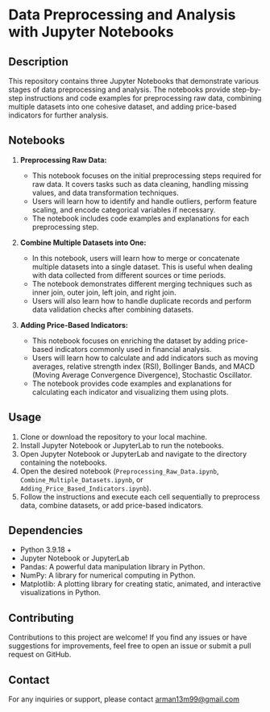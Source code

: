 # Data Preprocessing and Analysis with Jupyter Notebooks

## Description
This repository contains three Jupyter Notebooks that demonstrate various stages of data preprocessing and analysis. The notebooks provide step-by-step instructions and code examples for preprocessing raw data, combining multiple datasets into one cohesive dataset, and adding price-based indicators for further analysis.

## Notebooks

1. **Preprocessing Raw Data:**
   - This notebook focuses on the initial preprocessing steps required for raw data. It covers tasks such as data cleaning, handling missing values, and data transformation techniques.
   - Users will learn how to identify and handle outliers, perform feature scaling, and encode categorical variables if necessary.
   - The notebook includes code examples and explanations for each preprocessing step.

2. **Combine Multiple Datasets into One:**
   - In this notebook, users will learn how to merge or concatenate multiple datasets into a single dataset. This is useful when dealing with data collected from different sources or time periods.
   - The notebook demonstrates different merging techniques such as inner join, outer join, left join, and right join.
   - Users will also learn how to handle duplicate records and perform data validation checks after combining datasets.

3. **Adding Price-Based Indicators:**
   - This notebook focuses on enriching the dataset by adding price-based indicators commonly used in financial analysis.
   - Users will learn how to calculate and add indicators such as moving averages, relative strength index (RSI), Bollinger Bands, and MACD (Moving Average Convergence Divergence), Stochastic Oscillator.
   - The notebook provides code examples and explanations for calculating each indicator and visualizing them using plots.

## Usage
1. Clone or download the repository to your local machine.
2. Install Jupyter Notebook or JupyterLab to run the notebooks.
3. Open Jupyter Notebook or JupyterLab and navigate to the directory containing the notebooks.
4. Open the desired notebook (`Preprocessing_Raw_Data.ipynb`, `Combine_Multiple_Datasets.ipynb`, or `Adding_Price_Based_Indicators.ipynb`).
5. Follow the instructions and execute each cell sequentially to preprocess data, combine datasets, or add price-based indicators.

## Dependencies
- Python 3.9.18 +
- Jupyter Notebook or JupyterLab
- Pandas: A powerful data manipulation library in Python.
- NumPy: A library for numerical computing in Python.
- Matplotlib: A plotting library for creating static, animated, and interactive visualizations in Python.

## Contributing
Contributions to this project are welcome! If you find any issues or have suggestions for improvements, feel free to open an issue or submit a pull request on GitHub.

## Contact
For any inquiries or support, please contact arman13m99@gmail.com

